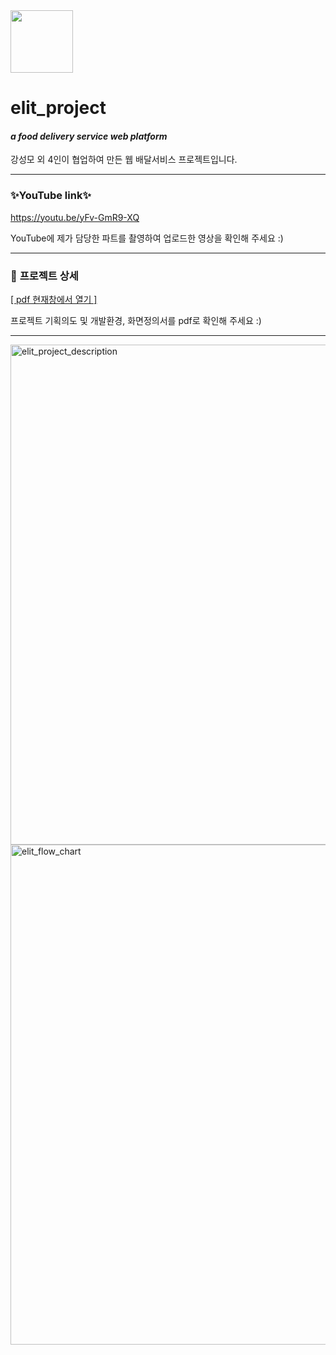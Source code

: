 
<img src ="https://user-images.githubusercontent.com/89364507/149678582-f750c319-2e64-495b-bcdb-c21c87fee8a1.png" width="100" >


# **elit_project**

#### *a food delivery service web platform*

강성모 외 4인이 협업하여 만든 웹 배달서비스 프로젝트입니다. 

---

### **✨YouTube link✨**
<a href="https://youtu.be/yFv-GmR9-XQ" target="_blank" rel="noopener"> https://youtu.be/yFv-GmR9-XQ</a>



YouTube에 제가 담당한 파트를 촬영하여 업로드한 영상을 확인해 주세요 :)

---

### 📌  **프로젝트 상세**
<a href="https://drive.google.com/file/d/1d3k8XNXsTGdFrBMrKLarR3lfsDL9_atf/view?usp=sharing" target="_blank" rel="noopener noreferrer">[ pdf 현재창에서 열기 ]</a>


프로젝트 기획의도 및 개발환경, 화면정의서를 pdf로 확인해 주세요 :) 

---

<img width="800" alt="elit_project_description" src="https://user-images.githubusercontent.com/89364507/149778106-bd1d7adf-a7fc-4a9e-baf9-1645e1041f3d.png">
<img width="800" alt="elit_flow_chart" src="https://user-images.githubusercontent.com/89364507/149778125-f6f91489-11e6-42f4-9502-8f1f2de68211.png">
